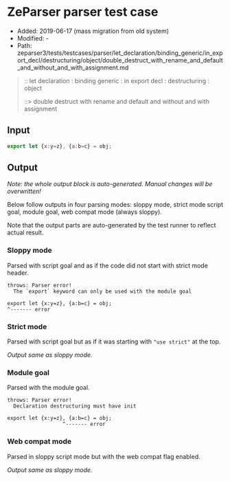 # ZeParser parser test case

- Added: 2019-06-17 (mass migration from old system)
- Modified: -
- Path: zeparser3/tests/testcases/parser/let_declaration/binding_generic/in_export_decl/destructuring/object/double_destruct_with_rename_and_default_and_without_and_with_assignment.md

> :: let declaration : binding generic : in export decl : destructuring : object
>
> ::> double destruct with rename and default and without and with assignment

## Input

`````js
export let {x:y=z}, {a:b=c} = obj;
`````

## Output

_Note: the whole output block is auto-generated. Manual changes will be overwritten!_

Below follow outputs in four parsing modes: sloppy mode, strict mode script goal, module goal, web compat mode (always sloppy).

Note that the output parts are auto-generated by the test runner to reflect actual result.

### Sloppy mode

Parsed with script goal and as if the code did not start with strict mode header.

`````
throws: Parser error!
  The `export` keyword can only be used with the module goal

export let {x:y=z}, {a:b=c} = obj;
^------- error
`````

### Strict mode

Parsed with script goal but as if it was starting with `"use strict"` at the top.

_Output same as sloppy mode._

### Module goal

Parsed with the module goal.

`````
throws: Parser error!
  Declaration destructuring must have init

export let {x:y=z}, {a:b=c} = obj;
                  ^------- error
`````


### Web compat mode

Parsed in sloppy script mode but with the web compat flag enabled.

_Output same as sloppy mode._
